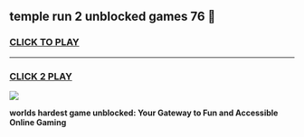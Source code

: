 
## temple run 2 unblocked games 76 👋
<h3>
<a href="https://premium.freeplayer.one?title=temple_run_2_unblocked_games_76&ref=13F">CLICK TO PLAY</a></h3>
<hr>

<h3>
<a href="https://premium.freeplayer.one?title=temple_run_2_unblocked_games_76&ref=13F">CLICK 2 PLAY</a>
  
</h3>

<a href="https://premium.freeplayer.one?title=temple_run_2_unblocked_games_76&ref=12F/"><img src="https://clearcache.store/games.png"></a>


**worlds hardest game unblocked: Your Gateway to Fun and Accessible Online Gaming**
